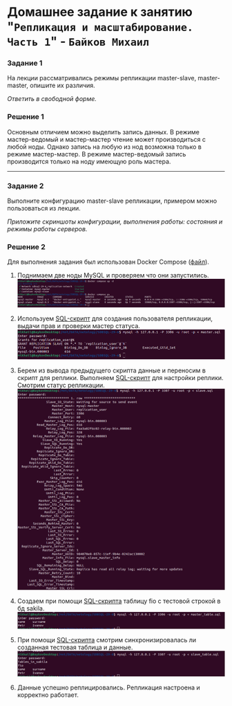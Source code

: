 # Домашнее задание к занятию "`Репликация и масштабирование. Часть 1`" - `Байков Михаил`

### Задание 1

На лекции рассматривались режимы репликации master-slave, master-master, опишите их различия.

*Ответить в свободной форме.*

### Решение 1

Основным отличием можно выделить запись данных. В режиме мастер-ведомый и мастер-мастер чтение может производиться с любой ноды. 
Однако запись на любую из нод возможна только в режиме мастер-мастер. В режиме мастер-ведомый запись производится только на ноду имеющую роль мастера.


---

### Задание 2

Выполните конфигурацию master-slave репликации, примером можно пользоваться из лекции.

*Приложите скриншоты конфигурации, выполнения работы: состояния и режимы работы серверов.*

### Решение 2

Для выполнения задания был использован Docker Compose ([файл](/src/docker-compose.yaml)).

1. Поднимаем две ноды MySQL и проверяем что они запустились.
![docker compose up -d](/img/01.png)

2. Используем [SQL-скрипт](/src/master.sql) для создания пользователя репликации, выдачи прав и проверки мастер статуса.
![master.sql](/img/02.png)

3. Берем из вывода предыдущего скрипта данные и переносим в скрипт для реплики. Выполняем [SQL-скрипт](/src/slave.sql) для настройки реплики. Смотрим статус репликации.
![slave.sql](/img/03.png)

4. Создаем при помощи [SQL-скрипта](/src/master_table.sql) таблицу fio с тестовой строкой в бд sakila.
![master_table.sql](/img/04.png)

5. При помощи [SQL-скрипта](/src/slave_table.sql) смотрим синхронизировалась ли созданная тестовая таблица и данные.
![slave_table.sql](/img/05.png)

6. Данные успешно реплицировались. Репликация настроена и корректно работает.

